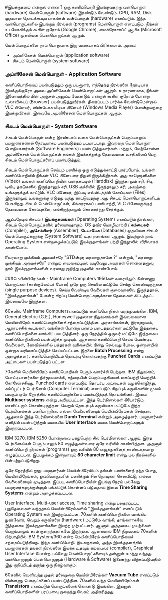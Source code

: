 #இயக்குதளம் என்றால் என்ன ?
ஒரு கணிப்பொறி இயங்குவதற்கு வன்பொருள் (hardware) மென்பொருள் (software) இரண்டும் வேண்டும். CPU, RAM, Disk முதலான தொடக்கூடிய பாகங்கள் வன்பொருள் (hardware) எனப்படும். இந்த வன்பொருட்களில் இயங்கும் நிரல்கள் (programs) மென்பொருள் எனப்படும். நீங்கள் உபயோகிக்கும் கூகிள் குரோம் (Google Chrome), மைக்ரோசாப்ட் ஆபிசு (Microsoft Office) முதலியன மென்பொருட்கள் ஆகும்.

மென்பொருட்களை நாம் பொதுவாக இரு வகையாகப் பிரிக்கலாம். அவை:

* அப்ளிகேசன் மென்பொருள் (application software)
* சிசுடம் மென்பொருள் (system software)


### அப்ளிகேசன் மென்பொருள் - Application Software
கணிப்பொறியைப் பயன்படுத்தும் ஒரு பயனாளர், எந்தெந்த நிரல்களை நேரடியாக இயக்குகிறாரோ அவை அப்ளிகேசன் மென்பொருட்கள் ஆகும். உதாரணமாக, நீங்கள் இணையத்தில் மின் அஞ்சல் அனுப்ப வேண்டும் என்றால் கூகிள் குரோம் போன்ற உலாவியைப் (Browser) பயன்படுத்துவீர்கள். திரைப்படம் பார்க்க வேண்டுமென்றால் VLC பிளேயர், விண்டோசு மீடியா பிளேயர் (Windows Media Player) போன்றவற்றை இயக்குவீர்கள்.  இவையே அப்ளிகேசன் மென்பொருட்கள் ஆகும்.

### சிசுடம் மென்பொருள் - System Software
சிசுடம் மென்பொருள் என்ற இரண்டாம் வகை மென்பொருட்கள் பெரும்பாலும் பயனாளர்களால் நேரடியாகப் பயன்படுத்தப் படமாட்டாது. இவற்றை மென்பொருள்  பொறியாளர்கள் (Software Engineers) பயன்படுத்துவார்கள். மற்றும், மேற்சொன்ன அப்ளிகேசன் மென்பொருட்கள் தங்கள் இயக்கத்துக்கு தேவையான வசதிகளைப் பெற சிசுடம் மென்பொருட்களைப் பயன்படுத்தும்.

சிசுடம் மென்பொருட்கள் செய்யும் பணிக்கு ஒரு எடுத்துக்காட்டு பார்ப்போம். உங்கள் கணிப்பொறியில் நீங்கள் VLC பிளேயரை நிறுவி இருக்கிறீர்கள். அது காணொளிகளை (Video) உங்கள் கணிப்பொறியின் வன்தகட்டில் (Harddisk) இருந்தாலும் சரி, சிடி, டிவிடி தகடுகளில் இருந்தாலும் சரி, USB குச்சியில் இருந்தாலும் சரி, அவற்றை உங்களுக்குக் காட்டும். VLC பிளேயர், இப்படி எவ்விடத்தில் கோப்புகள் (Files) இருந்தாலும் உங்களுக்கு எடுத்து வந்து காட்டுவதற்கு அது சிசுடம் மென்பொருட்களிடம் பேசுகிறது. சிசுடம் மென்பொருட்கள், கிங்கரராகப் பணியாற்றி, VLC பிளேயருக்குத் தேவையான கோப்புகளை, எங்கிருந்தாலும் கொணர்ந்து சேர்க்கும்.

ஆப்பரேடிங் சிசுடம் / **இயக்குதளங்கள்** (Operating System) எனப்படும் நிரல்கள், சிசுடம் மென்பொருட்களில் தலையாயதாகும். OS தவிர மொழிமாற்றி / **கம்பைலர்** (Compiler), **அசெம்பிளர்** (Assembler), **டேடாபேசு** (Databases) முதலியன சிசுடம் மென்பொருட்களுக்கு  (System Software) உதாரணங்கள் ஆகும். இவற்றுள் நாம் Operating System என்றழைக்கப்படும் இயக்குதளங்கள் பற்றி இந்நூலில் விரிவாகக் காண்போம்.

#வரலாறு முக்கியம் அமைச்சரே
"STDன்னா வரலாறுதானே ?" என்றும், "வரலாறு முக்கியம் அமைச்சரே" என்றும் வைகைப்புயல் வடிவேலு அவர்கள் சொன்னதனால், நாம் இயக்குதளங்களின் வரலாறு குறித்து முதலில் காண்போம்.

###மெயின்பிரேம்கள் - Mainframe Computers
1950கள் வரையிலும் மின்னணு பொருட்கள் (கால்குலேட்டர் போல) ஒரே ஒரு செயலை மட்டுமே செய்து கொண்டிருந்தன (single purpose devices). செய்ய வேண்டிய வேலைகள் குறைவாகவே இருந்ததால், "இயக்குதளங்கள்" போன்ற சிறப்பு மென்பொருட்களுக்கான தேவைகள் கிட்டத்தட்ட இல்லாமலே இருந்தன.

60களில் Mainframe Computersஎனப்படும் கணிப்பொறிகள் வரத்துவங்கின. IBM, General Electric (G.E.), Honeywell முதலான நிறுவனங்கள்  இவ்வகையான மெயின்பிரேம் கணிப்பொறிகளைச்  சந்தைப்படுத்தின. அரசாங்கங்கள், இராணுவம், ஆராய்ச்சிக் கூடங்கள், வங்கிகள் போன்ற பணம் படைத்தவர்கள் மட்டுமே இத்தகைய கணிப்பொறிகளை வாங்கிப் பயபடுத்தினர். ஒரு நேரத்தில் ஒருவர் மட்டுமே இத்தகைய கணிப்பொறிகளைப் பயன்படுத்த முடியும். ஆதலால் கணிப்பொறி செய்ய வேண்டிய வேலைகள், கோவில்களில் பக்தர்கள் வரிசையில் நின்று செல்வது போல, ஒன்றன்பின் ஒன்றாக வரிசைப்படுத்திச் செய்யப்பட்டன. இதனை **Batch Processing** என்று அழைத்தனர். கணிப்பொறியிடம் தொடர்பு கொள்வதற்கு **Punched Cards** எனப்படும் அட்டைகள் பயன்படுத்தப் பட்டன.

70களில் மெயின்பிரேம் கணிப்பொறிகள் பெரும் வளர்ச்சி பெற்றன. IBM நிறுவனம், போட்டியாளர்களை நிர்மூலமாக்கி, சந்தையின் பெரும்பகுதியைக் கைப்பற்றி வெற்றிக் கோலோச்சியது. Punched cards எனப்படும் தொடர்பு அட்டைகள் வழக்கொழிந்து, கம்ப்யூட்டர் டெர்மினல் (Computer Terminal) எனப்படும் சிறப்புக் கருவிகளின் மூலம் பலரும் ஒரே நேரத்தில் கணிப்பொறிகளைப் பயன்படுத்தத் தொடங்கினர். இவை **Multiuser systems** என்று அறியப்பட்டன.  இந்த டெர்மினல்கள் கீபோர்டும், மானிட்டரும் கொண்டிருந்தன.  வெறும் தொடர்புக் கருவியாக மட்டுமே இந்த டெர்மினல்கள் பணியாற்றின. எல்லா வேலைகளையும் மெயின்பிரேம்கள் செய்தன. ஆதலால் இந்த டெர்மினல்களை **Dumb Terminal** என்றும் அழைத்தனர்.  பயனாளர்கள் எளிதில் பயன்படுத்தும் வகையில் **User Interface** வகை மென்பொருட்களும் இயற்றப்பட்டன.

IBM 3270, IBM 5250 போன்றவை புகழ்பெற்ற சில டெர்மினல்கள் ஆகும். இந்த டெர்மினல்கள் பெரும்பாலும் 80 எழுத்துகள்வரை ஒரே வரியில் காண்பித்தன. அதனால் கணிப்பொறி நிரல்கள் (programs) ஒரு வரியில் 80 எழுத்துகளைத் தாண்டாதவாறு எழுதப்பட்டன. இப்பழக்கம் இன்றளவும் **80 character limit** என்று பல நிரல்களில் பின்பற்றப்படுகிறது.

ஒரே நேரத்தில் நூறு பயனாளர்கள் மெயின்பிரேமிடம் தங்கள் பணிகளைத் தந்த போது, மெயின்பிரேம்கள், ஒவ்வொருவரின் பணிக்கும் சில நொடிகள் செலவிட்டு, எல்லா வேலைகளையும் முடித்தன. இப்படி கணிப்பொறியின் இயங்கு நேரம் பல்வேறு பயனாளர்களுக்குள்ளும் பங்கிட்டுக் கொள்ளப் படுவதால் இவை **Time Sharing Systems** என்றும் அழைக்கப்பட்டன.

User Interface, Multi-user access, Time sharing என்று பலதரப்பட்ட புதுதேவைகள் வந்ததால் மெயின்பிரேம்களில் "இயக்குதளங்கள்" எனப்படும் Operating System கள் இயற்றப்பட்டன. 70களில் கணிப்பொறிகளை வாங்கிய நுகர்வோர், வெறும் கருவிகளை (hardware) மட்டுமே வாங்கி, தாங்களாகவே இத்தகைய இயக்குதளங்களை இயற்ற முற்பட்டனர். ஆனால் அத்தகைய முயற்சிகள் பெரும்பாலும் தரம் குறைந்ததாகவே இருந்தன. ஆகையால் IBM நிறுவனம் 70களின் பிற்பாதியில் IBM System/360 என்ற மெயின்பிரேம் கணிப்பொறியைச் சந்தைப்படுத்தியது. இந்த கணிப்பொறி: இயக்குதளம், அந்த இயக்குதளத்தில் பயனாளர்கள் தங்கள் நிரல்களை இயக்க உதவும் கம்பைலர் (compiler), Graphical User Interface போன்ற பல்வேறு மென்பொருட்களையும் தன்னுள் சுமந்து வந்தது. வன்பொருளும் மென்பொருளும் (Hardware & Software) இணைந்து விற்கப்படுவதில் இது குறிப்பிடத் தகுந்த ஒரு நிகழ்வாகும்.

60களில் வெளிவந்த முதல் தலைமுறை மெயின்பிரேம்கள் **Vacuum Tube** எனப்படும் மின்னணு பொருட்களைப் பயன்படுத்தின. 70களில் வந்த மெயின்பிரேம்கள் **Transistors** எனப்படும் பொருட்களைக் கொண்டு இயங்கின. இதனால் கணிப்பொறிகளின் பரப்பளவு குறைந்து வேகம் அதிகரித்தது.

